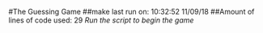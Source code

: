 #The Guessing Game
##make last run on:
10:32:52 11/09/18
##Amount of lines of code used:
29
*Run the script to begin the game*
